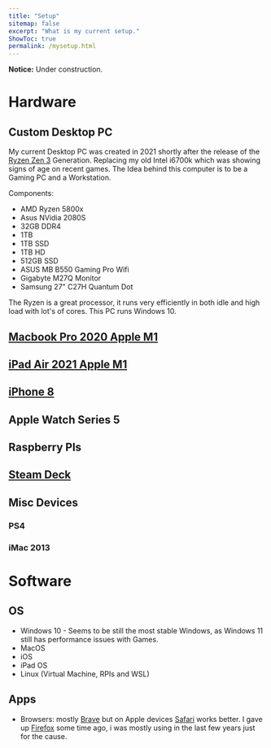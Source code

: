 ```yaml
---
title: "Setup"
sitemap: false
excerpt: "What is my current setup."
ShowToc: true
permalink: /mysetup.html
---
```


**Notice:** Under construction.


# Hardware

## Custom Desktop PC

My current Desktop PC was created in 2021 shortly after the release of the [Ryzen Zen 3](https://www.anandtech.com/show/16214/amd-zen-3-ryzen-deep-dive-review-5950x-5900x-5800x-and-5700x-tested) Generation. Replacing my old Intel i6700k which was showing signs of age on recent games.
The Idea behind this computer is to be a Gaming PC and a Workstation.

Components:

* AMD Ryzen 5800x
* Asus NVidia 2080S
* 32GB DDR4
* 1TB 
* 1TB SSD
* 1TB HD
* 512GB SSD
* ASUS MB B550 Gaming Pro Wifi
* Gigabyte M27Q Monitor
* Samsung 27" C27H Quantum Dot 

The Ryzen is a great processor, it runs very efficiently in both idle and high load with lot's of cores. This PC runs Windows 10.

## [Macbook Pro 2020 Apple M1](https://www.apple.com/macbook-pro-13/)

## [iPad Air 2021 Apple M1](https://www.apple.com/ipad-air/)

## [iPhone 8](https://support.apple.com/kb/SP767?viewlocale=en_US)

## Apple Watch Series 5

## Raspberry PIs

## [Steam Deck](https://www.steamdeck.com/)

## Misc Devices

### PS4

### iMac 2013


# Software

## OS

* Windows 10 - Seems to be still the most stable Windows, as Windows 11 still has performance issues with Games.
* MacOS
* iOS
* iPad OS
* Linux (Virtual Machine, RPIs and WSL)

## Apps

* Browsers: mostly [Brave](https://www.brave.com/) but on Apple devices [Safari](https://www.apple.com/safari/) works better. I gave up [Firefox](https://www.mozilla.org/en-US/firefox/new/) some time ago, i was mostly using in the last few years just for the cause.

